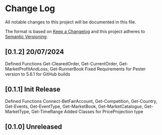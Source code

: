 # Change Log

All notable changes to this project will be documented in this file.

The format is based on [Keep a Changelog](http://keepachangelog.com/)
and this project adheres to [Semantic Versioning](http://semver.org/).

## [0.1.2] 20/07/2024

Defined Functions Get-ClearedOrder, Get-CurrentOrder, Get-MarketProfitAndLoss, Get-RunnerBook
Fixed Requirements for Pester version to 5.6.1 for GitHub builds

## [0.1.1] Init Release

Defined Functions Connect-BetFairAccount, Get-Competition, Get-Country, Get-Events, Get-EventType, Get-MarketBook, Get-MarketCatalogue, Get-MarketType, Get-TimeRange
Added Classes for PriceProjection type

## [0.1.0] Unreleased
